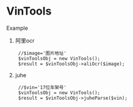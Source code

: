 # VinTools
Example

1. 阿里ocr

        //$image='图片地址'
        $vinToolsObj = new VinTools();
        $result = $vinToolsObj->aliOcr($image);
    

2. juhe

        //$vin='17位车架号'
        $vinToolsObj = new VinTools();
        $result = $vinToolsObj->juheParse($vin);
